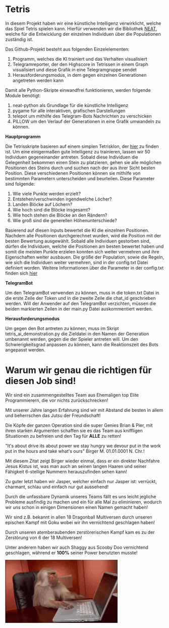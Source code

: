 # Tetris
In diesem Projekt haben wir eine künstliche Intelligenz verwirklicht, welche das Spiel Tetris spielen kann. Hierfür verwenden wir die Bibliothek [NEAT](https://neat-python.readthedocs.io/en/latest/), welche für die Entwicklung der einzelnen Individuen über die Populationen zuständig ist.

Das Github-Projekt besteht aus folgenden Einzelelementen:
1. Programm, welches die KI trainiert und das Verhalten visualisiert
2. Telegramreporter, der den Highscore in Tetrissen in einem Graph visualisiert und diese Grafik in eine Telegramgruppe sendet
3. Herausforderungsmodus, in dem gegen einzelnen Generationen angetreten werden kann

Damit alle Python-Skripte einwandfrei funktionieren, werden folgende Module benötigt:
1. neat-python als Grundlage für die künstliche Intelligenz
2. pygame für alle interaktiven, grafischen Darstellungen
3. telepot um mithilfe des Telegram-Bots Nachrichten zu verschicken
4. PILLOW um den Verlauf der Generationen in eine Grafik umwandeln zu können.

__Hauptprogramm__

Die Tetrisskripte basieren auf einem simplen Tetrisklon, der [hier](https://gist.github.com/silvasur/565419/d9de6a84e7da000797ac681976442073045c74a4) zu finden ist. Um eine einigermaßen gute Intelligenz zu trainieren, lassen wir 50 Individuen gegeneinander antreten. Sobald diese Individuen die Gelegenheit bekommen einen Stein zu platzieren, gehen sie alle möglichen Positionen des Steins durch und suchen nach der aus ihrer Sicht besten Position. Diese verschiedenen Positionen können sie mithilfe von bestimmten Parametern unterscheiden und beurteilen.
Diese Parameter sind folgende:
1. Wie viele Punkte werden erzielt?
2. Entstehen/verschwinden irgendwelche Löcher?
3. Landen Blöcke auf Löchern?
4. Wie hoch sind die Blöcke insgesamt?
5. Wie hoch stehen die Blöcke an den Rändern?
6. Wie groß sind die generellen Höhenunterschiede?

Basierend auf diesen Inputs bewertet die KI die einzelnen Positionen. Nachdem alle Positionen durchgerechnet wurden, wird die Position mit der besten Bewertung ausgewählt.
Sobald alle Individuen gestorben sind, dürfen die Individuen, welche die Positionen am besten bewertet haben und somit die meisten Punkte erzielen konnten sich weiter vermehren und ihre Eigenschaften weiter ausbauen.
Die größe der Population, sowie die Regeln, wie sich die Individuen weiter vermehren, sind in der config.txt Datei definiert worden. Weitere Informationen über die Parameter in der config.txt finden sich [hier](https://neat-python.readthedocs.io/en/latest/config_file.html)

__TelegramBot__

Um den TelegramBot verwenden zu können, muss in die token.txt Datei in die erste Zeile der Token und in die zweite Zeile die chat_id geschrieben werden.
Will der Anwender auf den TelegramBot verzichten, müssen die beiden markierten Zeilen in der main.py Datei auskommentiert werden.

__Herausforderungsmodus__

Um gegen den Bot antreten zu können, muss im Skript tetris_ai_demonstration.py die Zieldatei in den Namen der Generation umbenannt werden, gegen die der Spieler antreten will. Um den Schwierigkeitsgrad anpassen zu können, kann die Reaktionszeit des Bots angepasst werden.



# Warum wir genau die richtigen für diesen Job sind!
Wir sind ein zusammengestelltes Team aus Ehemaligen top Elite Programmierern, die vor nichts zurückschrecken!

Mit unserer Jahre langen Erfahrung sind wir mit Abstand die besten in allem und beherrschen das Jutsu der Freundschaft!

Die Köpfe der ganzen Operation sind die super Genies Brian & Pier, mit ihren starken Argumenten schaffen sie es das Team aus kniffligen Situationen zu befreien und den Tag für **ALLE** zu retten!

"It's about drive its about power we stay hungry we devour put in the work put in the hours and take what's ours" Birger M. 01.01.0001 N. Chr.!

Mit diesem Zitat zeigt Birger wieder einmal, dass er ein direkter Nachfahre Jesus Kistus ist, was man auch an seinen langen Haaren und seiner Fähigkeit 6-stellige Nummern herauszufinden sehen kann!

Zu guter letzt haben wir Jasper, welcher einfach nur Jasper ist: verrückt, charmant, schlau und einfach nur gut aussehend!

Durch die unfassbare Dynamik unseres Teams fällt es uns leicht jegliche Probleme ausfindig zu machen und ein für alle Mal zu eliminieren, wodurch wir uns schon in einigen Dimensionen einen Namen gemacht haben! 

Wir sind z.B. bekannt in allen 18 Dragonball Multiversen durch unseren epischen Kampf mit Goku wobei wir ihn vernichtend geschlagen haben!

Durch unseren atemberaubenden zerstörerischen Kampf kam es zu der Zerstörung von 6 der 18 Multiversen!

Unter anderem haben wir auch Shaggy aus Scooby Doo vernichtend geschlagen, während er **100%** seiner Power benutzten musste!


![](https://github.com/BudliCode/Tetris/blob/main/GIF/programmer-programming.gif)
